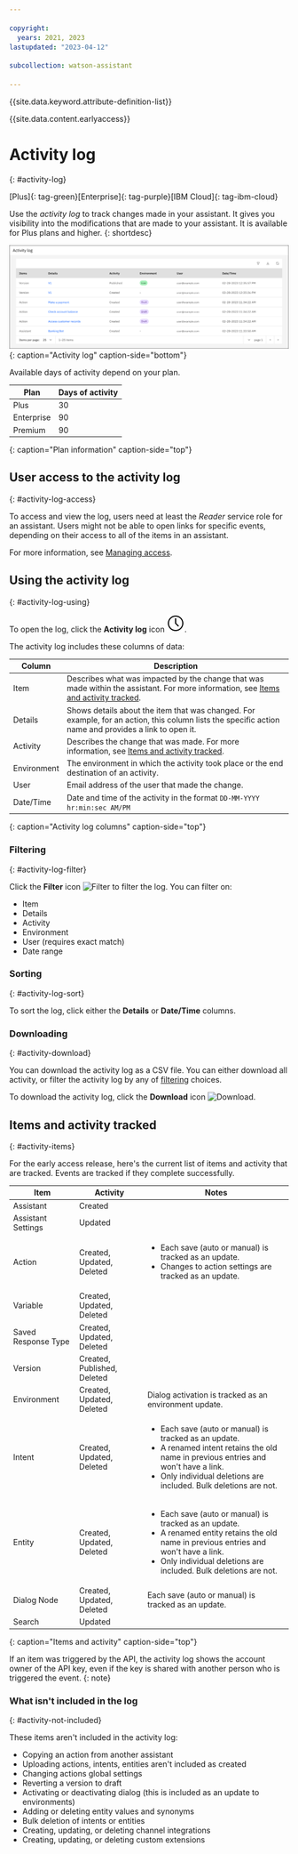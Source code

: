 ```yaml
---

copyright:
  years: 2021, 2023
lastupdated: "2023-04-12"

subcollection: watson-assistant

---
```


{{site.data.keyword.attribute-definition-list}}

{{site.data.content.earlyaccess}}

# Activity log
{: #activity-log}

[Plus]{: tag-green}[Enterprise]{: tag-purple}[IBM Cloud]{: tag-ibm-cloud}

Use the *activity log* to track changes made in your assistant. It gives you visibility into the modifications that are made to your assistant. It is available for Plus plans and higher.
{: shortdesc}


![Activity log](images/activity-log.png){: caption="Activity log" caption-side="bottom"}

Available days of activity depend on your plan.

| Plan | Days of activity |
| --- | --- |
| Plus | 30 |
| Enterprise | 90 |
| Premium | 90 |
{: caption="Plan information" caption-side="top"}

## User access to the activity log
{: #activity-log-access}

To access and view the log, users need at least the *Reader* service role for an assistant. Users might not be able to open links for specific events, depending on their access to all of the items in an assistant.

For more information, see [Managing access](/docs/watson-assistant?topic=watson-assistant-access-control).

## Using the activity log
{: #activity-log-using}

To open the log, click the **Activity log** icon ![Activity log icon](images/time.svg). 

The activity log includes these columns of data:

| Column | Description |
|---|---|
| Item | Describes what was impacted by the change that was made within the assistant. For more information, see [Items and activity tracked](#activity-items). |
| Details | Shows details about the item that was changed. For example, for an action, this column lists the specific action name and provides a link to open it. |
| Activity | Describes the change that was made. For more information, see [Items and activity tracked](#activity-items). |
| Environment | The environment in which the activity took place or the end destination of an activity. |
| User | Email address of the user that made the change. |
 | Date/Time | Date and time of the activity in the format `DD-MM-YYYY hr:min:sec AM/PM` |
 {: caption="Activity log columns" caption-side="top"}

### Filtering
{: #activity-log-filter}

Click the **Filter** icon ![Filter](../../icons/filter.svg) to filter the log. You can filter on:
- Item
- Details
- Activity
- Environment
- User (requires exact match)
- Date range

### Sorting
{: #activity-log-sort}

To sort the log, click either the **Details** or **Date/Time** columns.

### Downloading
{: #activity-download}

You can download the activity log as a CSV file. You can either download all activity, or filter the activity log by any of [filtering](#activity-log-filter) choices.

To download the activity log, click the **Download** icon ![Download](../../icons/download.svg).

## Items and activity tracked
{: #activity-items}

For the early access release, here's the current list of items and activity that are tracked. Events are tracked if they complete successfully.

| Item | Activity | Notes |
| --- | --- | --- |
| Assistant | Created | |
| Assistant Settings | Updated | |
| Action | Created, Updated, Deleted | <ul><li>Each save (auto or manual) is tracked as an update.</li><li>Changes to action settings are tracked as an update.</li></ul> |
| Variable | Created, Updated, Deleted | |
| Saved Response Type | Created, Updated, Deleted | |
| Version | Created, Published, Deleted | |
| Environment | Created, Updated, Deleted | Dialog activation is tracked as an environment update. |
| Intent | Created, Updated, Deleted | <ul><li>Each save (auto or manual) is tracked as an update.</li><li>A renamed intent retains the old name in previous entries and won't have a link.</li><li>Only individual deletions are included. Bulk deletions are not.</li></ul> |
| Entity | Created, Updated, Deleted | <ul><li>Each save (auto or manual) is tracked as an update.</li><li>A renamed entity retains the old name in previous entries and won't have a link.</li><li>Only individual deletions are included. Bulk deletions are not.</li></ul> |
| Dialog Node | Created, Updated, Deleted | Each save (auto or manual) is tracked as an update. |
| Search | Updated | |
{: caption="Items and activity" caption-side="top"}

If an item was triggered by the API, the activity log shows the account owner of the API key, even if the key is shared with another person who is triggered the event.
{: note}

### What isn't included in the log
{: #activity-not-included}

These items aren't included in the activity log:

- Copying an action from another assistant 
- Uploading actions, intents, entities aren't included as created
- Changing actions global settings
- Reverting a version to draft
- Activating or deactivating dialog (this is included as an update to environments)
- Adding or deleting entity values and synonyms
- Bulk deletion of intents or entities
- Creating, updating, or deleting channel integrations
- Creating, updating, or deleting custom extensions
